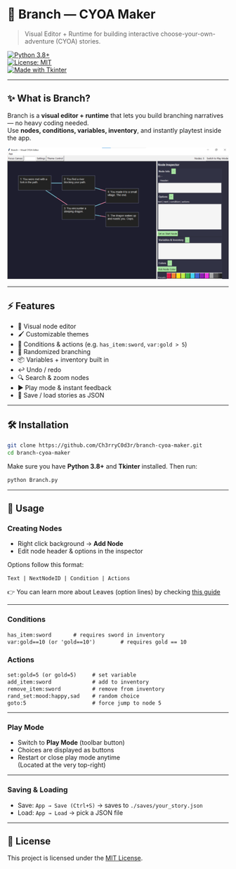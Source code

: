 # 🌿 Branch — CYOA Maker

> Visual Editor + Runtime for building interactive choose-your-own-adventure (CYOA) stories.

[![Python 3.8+](https://img.shields.io/badge/python-3.8%2B-blue)](https://www.python.org/)  
[![License: MIT](https://img.shields.io/badge/license-MIT-yellowgreen.svg)](LICENSE)  
[![Made with Tkinter](https://img.shields.io/badge/made%20with-Tkinter-red)](https://docs.python.org/3/library/tkinter.html)  

---

## ✨ What is Branch?

Branch is a **visual editor + runtime** that lets you build branching narratives — no heavy coding needed.  
Use **nodes, conditions, variables, inventory**, and instantly playtest inside the app.

<p align="center">
  <img src="Interface.png" alt="Editor Screenshot">
</p>

---

## ⚡ Features

- 🎨 Visual node editor  
- 🖌️ Customizable themes  
- 📜 Conditions & actions (e.g. `has_item:sword`, `var:gold > 5`)  
- 🎲 Randomized branching  
- 📦 Variables + inventory built in  
- ↩️ Undo / redo  
- 🔍 Search & zoom nodes  
- ▶️ Play mode & instant feedback  
- 💾 Save / load stories as JSON  

---

## 🛠️ Installation

```bash
git clone https://github.com/Ch3rryC0d3r/branch-cyoa-maker.git
cd branch-cyoa-maker
```

Make sure you have **Python 3.8+** and **Tkinter** installed. Then run:

```bash
python Branch.py
```

---

## 🚀 Usage

### Creating Nodes
- Right click background → **Add Node**  
- Edit node header & options in the inspector  

Options follow this format:  

```text
Text | NextNodeID | Condition | Actions
```
👉 You can learn more about Leaves (option lines) by checking [this guide](https://github.com/Ch3rryC0d3r/branch-cyoa-maker/blob/main/LeavesDocumentation.html)

---

### Conditions
```text
has_item:sword       # requires sword in inventory
var:gold==10 (or 'gold==10')        # requires gold == 10
```

### Actions
```text
set:gold=5 (or gold=5)     # set variable
add_item:sword             # add to inventory
remove_item:sword          # remove from inventory
rand_set:mood:happy,sad    # random choice
goto:5                     # force jump to node 5
```

---

### Play Mode
- Switch to **Play Mode** (toolbar button)  
- Choices are displayed as buttons  
- Restart or close play mode anytime  
(Located at the very top-right)
---

### Saving & Loading
- Save: `App → Save (Ctrl+S)` → saves to `./saves/your_story.json`  
- Load: `App → Load` → pick a JSON file  

---

## 📜 License
This project is licensed under the [MIT License](https://opensource.org/license/mit).

